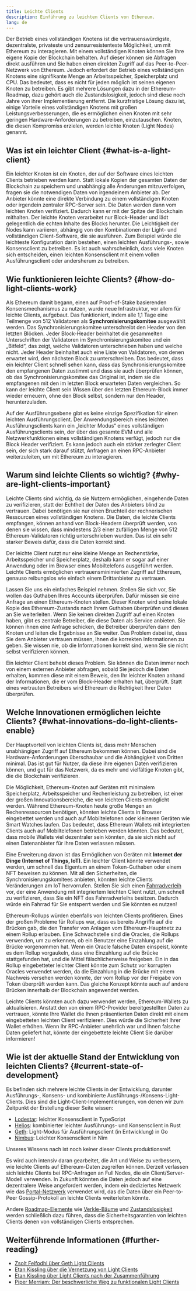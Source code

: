 ```yaml
---
title: Leichte Clients
description: Einführung zu leichten Clients von Ethereum.
lang: de
---
```


Der Betrieb eines vollständigen Knotens ist die vertrauenswürdigste, dezentralste, privateste und zensurresistenteste Möglichkeit, um mit Ethereum zu interagieren. Mit einem vollständigen Knoten können Sie Ihre eigene Kopie der Blockchain behalten. Auf dieser können sie Abfragen direkt ausführen und Sie haben einen direkten Zugriff auf das Peer-to-Peer-Netzwerk von Ethereum. Jedoch erfordert der Betrieb eines vollständigen Knotens eine signifikante Menge an Arbeitsspeicher, Speicherplatz und CPU. Das bedeutet, dass es nicht für jeden möglich ist seinen eigenen Knoten zu betreiben. Es gibt mehrere Lösungen dazu in der Ethereum-Roadmap, dazu gehört auch die Zustandslosigkeit, jedoch sind diese noch Jahre von ihrer Implementierung entfernt. Die kurzfristige Lösung dazu ist, einige Vorteile eines vollständigen Knotens mit großen Leistungsverbesserungen, die es ermöglichen einen Knoten mit sehr geringen Hardware-Anforderungen zu betreiben, einzutauschen. Knoten, die diesen Kompromiss erzielen, werden leichte Knoten (Light Nodes) genannt.

## Was ist ein leichter Client {#what-is-a-light-client}

Ein leichter Knoten ist ein Knoten, der auf der Software eines leichten Clients betrieben werden kann. Statt lokale Kopien der gesamten Daten der Blockchain zu speichern und unabhängig alle Änderungen mitzuverfolgen, fragen sie die notwendigen Daten von irgendeinem Anbieter ab. Der Anbieter könnte eine direkte Verbindung zu einem vollständigen Knoten oder irgendein zentraler RPC-Server sein. Die Daten werden dann vom leichten Knoten verifiziert. Dadurch kann er mit der Spitze der Blockchain mithalten. Der leichte Knoten verarbeitet nur Block-Header und lädt gelegentlich die echten Inhalte des Blocks herunter. Die Leichtigkeit der Nodes kann variieren, abhängig von den Kombinationen der Light- und vollständigen Client-Software, die sie ausführen. Zum Beispiel würde die leichteste Konfiguration darin bestehen, einen leichten Ausführungs-, sowie Konsensclient zu betreiben. Es ist auch wahrscheinlich, dass viele Knoten sich entscheiden, einen leichten Konsensclient mit einem vollen Ausführungsclient oder andersherum zu betreiben.

## Wie funktionieren leichte Clients? {#how-do-light-clients-work}

Als Ethereum damit begann, einen auf Proof-of-Stake basierenden Konsensmechanismus zu nutzen, wurde neue Infrastruktur, vor allem für leichte Clients, aufgebaut. Das funktioniert, indem alle 1,1 Tage eine Teilmenge von 512 Validatoren als **Synchronisierungskomitee** ausgewählt werden. Das Synchronisierungskomitee unterschreibt den Header von den letzten Blöcken. Jeder Block-Header beinhaltet die gesammelten Unterschriften der Validatoren im Synchronisierungskomitee und ein „Bitfeld“, das zeigt, welche Validatoren unterschrieben haben und welche nicht. Jeder Header beinhaltet auch eine Liste von Validatoren, von denen erwartet wird, den nächsten Block zu unterschreiben. Das bedeutet, dass ein leichter Client schnell sehen kann, dass das Synchronisierungskomitee den empfangenen Daten zustimmt und dass sie auch überprüfen können, ob das Synchronisierungskomitee das Original ist, indem sie die empfangenen mit den im letzten Block erwarteten Daten vergleichen. So kann der leichte Client sein Wissen über den letzten Ethereum-Block immer wieder erneuern, ohne den Block selbst, sondern nur den Header, herunterzuladen.

Auf der Ausführungsebene gibt es keine einzige Spezifikation für einen leichten Ausführungsclient. Der Anwendungsbereich eines leichten Ausführungsclients kann ein „leichter Modus“ eines vollständigen Ausführungsclients sein, der über das gesamte EVM und alle Netzwerkfunktionen eines vollständigen Knotens verfügt, jedoch nur die Block Header verifiziert. Es kann jedoch auch ein stärker zerlegter Client sein, der sich stark darauf stützt, Anfragen an einen RPC-Anbieter weiterzuleiten, um mit Ethereum zu interagieren.

## Warum sind leichte Clients so wichtig? {#why-are-light-clients-important}

Leichte Clients sind wichtig, da sie Nutzern ermöglichen, eingehende Daten zu verifizieren, statt der Echtheit der Daten des Anbieters blind zu vertrauen. Dabei benötigen sie nur einen Bruchteil der rechnerischen Ressourcen eines vollständigen Knotens. Die Daten, die leichte Clients empfangen, können anhand von Block-Headern überprüft werden, von denen sie wissen, dass mindestens 2/3 einer zufälligen Menge von 512 Ethereum-Validatoren richtig unterschrieben wurden. Das ist ein sehr starker Beweis dafür, dass die Daten korrekt sind.

Der leichte Client nutzt nur eine kleine Menge an Rechenstärke, Arbeitsspeicher und Speicherplatz, deshalb kann er sogar auf einer Anwendung oder im Browser eines Mobiltelefons ausgeführt werden. Leichte Clients ermöglichen vertrauensminimierten Zugriff auf Ethereum, genauso reibungslos wie einfach einem Drittanbieter zu vertrauen.

Lassen Sie uns ein einfaches Beispiel nehmen. Stellen Sie sich vor, Sie wollen das Guthaben Ihres Accounts überprüfen. Dafür müssen sie eine Anfrage an einen Ethereum-Knoten stellen. Dieser Knoten wird seine lokale Kopie des Ethereum-Zustands nach Ihrem Guthaben überprüfen und dieses an Sie weiterleiten. Wenn Sie keinen direkten Zugriff auf einen Knoten haben, gibt es zentrale Betreiber, die diese Daten als Service anbieten. Sie können ihnen eine Anfrage schicken, die Betreiber überprüfen dann den Knoten und leiten die Ergebnisse an Sie weiter. Das Problem dabei ist, dass Sie dem Anbieter vertrauen müssen, Ihnen die korrekten Informationen zu geben. Sie wissen nie, ob die Informationen korrekt sind, wenn Sie sie nicht selbst verifizieren können.

Ein leichter Client behebt dieses Problem. Sie können die Daten immer noch von einem externen Anbieter abfragen, sobald Sie jedoch die Daten erhalten, kommen diese mit einem Beweis, den Ihr leichter Knoten anhand der Informationen, die er vom Block-Header erhalten hat, überprüft. Statt eines vertrauten Betreibers wird Ethereum die Richtigkeit Ihrer Daten überprüfen.

## Welche Innovationen ermöglichen leichte Clients? {#what-innovations-do-light-clients-enable}

Der Hauptvorteil von leichten Clients ist, dass mehr Menschen unabhängigen Zugriff auf Ethereum bekommen können. Dabei sind die Hardware-Anforderungen überschaubar und die Abhängigkeit von Dritten minimal. Das ist gut für Nutzer, da diese ihre eigenen Daten verifizieren können, und gut für das Netzwerk, da es mehr und vielfältige Knoten gibt, die die Blockchain verifizieren.

Die Möglichkeit, Ethereum-Knoten auf Geräten mit minimalem Speicherplatz, Arbeitsspeicher und Rechenleistung zu betreiben, ist einer der großen Innovationsbereiche, die von leichten Clients ermöglicht werden. Während Ethereum-Knoten heute große Mengen an Rechenressourcen benötigen, könnten leichte Clients in Browser eingebettet werden und auch auf Mobiltelefonen oder kleineren Geräten wie Smart Watches laufen. Das bedeutet, dass Ethereum Wallets mit integrierten Clients auch auf Mobiltelefonen betrieben werden könnten. Das bedeutet, dass mobile Wallets viel dezentraler sein könnten, da sie sich nicht auf einen Datenanbieter für ihre Daten verlassen müssen.

Eine Erweiterung davon ist das Ermöglichen von Geräten mit **Internet der Dinge (Internet of Things, IoT)**. Ein leichter Client könnte verwendet werden, um schnell das Eigentum an einem Token-Guthaben oder einem NFT beweisen zu können. Mit all den Sicherheiten, die Synchronisierungskomitees anbieten, könnten leichte Clients Veränderungen am IoT hervorrufen. Stellen Sie sich einen [Fahrradverleih](https://youtu.be/ZHNrAXf3RDE?t=929) vor, der eine Anwendung mit integriertem leichten Client nutzt, um schnell zu verifizieren, dass Sie ein NFT des Fahrradverleihs besitzen. Dadurch würde ein Fahrrad für Sie entsperrt werden und Sie könnten es nutzen!

Ethereum-Rollups würden ebenfalls von leichten Clients profitieren. Eines der großen Probleme für Rollups war, dass es bereits Angriffe auf die Brücken gab, die den Transfer von Anlagen vom Ethereum-Hauptnetz zu einem Rollup erlauben. Eine Schwachstelle sind die Oracles, die Rollups verwenden, um zu erkennen, ob ein Benutzer eine Einzahlung auf die Brücke vorgenommen hat. Wenn ein Oracle falsche Daten einspeist, könnte es dem Rollup vorgaukeln, dass eine Einzahlung auf die Brücke stattgefunden hat, und die Mittel fälschlicherweise freigeben. Ein in das Rollup eingebetteter leichter Client könnte zum Schutz vor korrupten Oracles verwendet werden, da die Einzahlung in die Brücke mit einem Nachweis versehen werden könnte, der vom Rollup vor der Freigabe von Token überprüft werden kann. Das gleiche Konzept könnte auch auf andere Brücken innerhalb der Blockchain angewendet werden.

Leichte Clients könnten auch dazu verwendet werden, Ethereum-Wallets zu aktualisieren. Anstatt den von einem RPC-Provider bereitgestellten Daten zu vertrauen, könnte Ihre Wallet die Ihnen präsentierten Daten direkt mit einem eingebetteten leichten Client verifizieren. Dies würde die Sicherheit Ihrer Wallet erhöhen. Wenn Ihr RPC-Anbieter unehrlich war und Ihnen falsche Daten geliefert hat, könnte der eingebettete leichte Client Sie darüber informieren!

## Wie ist der aktuelle Stand der Entwicklung von leichten Clients? {#current-state-of-development}

Es befinden sich mehrere leichte Clients in der Entwicklung, darunter Ausführungs-, Konsens- und kombinierte Ausführungs-/Konsens-Light-Clients. Dies sind die Light-Client-Implementierungen, von denen wir zum Zeitpunkt der Erstellung dieser Seite wissen:

- [Lodestar](https://github.com/ChainSafe/lodestar/tree/unstable/packages/light-client): leichter Konsensclient in TypeScript
- [Helios](https://github.com/a16z/helios): kombinierter leichter Ausführungs- und Konsensclient in Rust
- [Geth](https://github.com/ethereum/go-ethereum/tree/master/light): Light-Modus für Ausführungsclient (in Entwicklung) in Go
- [Nimbus](https://nimbus.guide/el-light-client.html): Leichter Konsensclient in Nim

Unseres Wissens nach ist noch keiner dieser Clients produktionsreif.

Es wird auch intensiv daran gearbeitet, die Art und Weise zu verbessern, wie leichte Clients auf Ethereum-Daten zugreifen können. Derzeit verlassen sich leichte Clients bei RPC-Anfragen an Full Nodes, die ein Client/Server-Modell verwenden. In Zukunft könnten die Daten jedoch auf eine dezentralere Weise angefordert werden, indem ein dediziertes Netzwerk wie das [Portal-Netzwerk](https://www.ethportal.net/) verwendet wird, das die Daten über ein Peer-to-Peer Gossip-Protokoll an leichte Clients weiterleiten könnte.

Andere [Roadmap-Elemente](/roadmap/) wie [Verkle-Bäume](/roadmap/verkle-trees/) und [Zustandslosigkeit](/roadmap/statelessness/) werden schließlich dazu führen, dass die Sicherheitsgarantien von leichten Clients denen von vollständigen Clients entsprechen.

## Weiterführende Informationen {#further-reading}

- [Zsolt Felfodhi über Geth Light Clients](https://www.youtube.com/watch?v=EPZeFXau-RE)
- [Etan Kissling über die Vernetzung von Light Clients](https://www.youtube.com/watch?v=85MeiMA4dD8)
- [Etan Kissling über Light Clients nach der Zusammenführung](https://www.youtube.com/watch?v=ZHNrAXf3RDE)
- [Piper Merriam: Der beschwerliche Weg zu funktionalen Light Clients](https://snakecharmers.ethereum.org/the-winding-road-to-functional-light-clients/)
